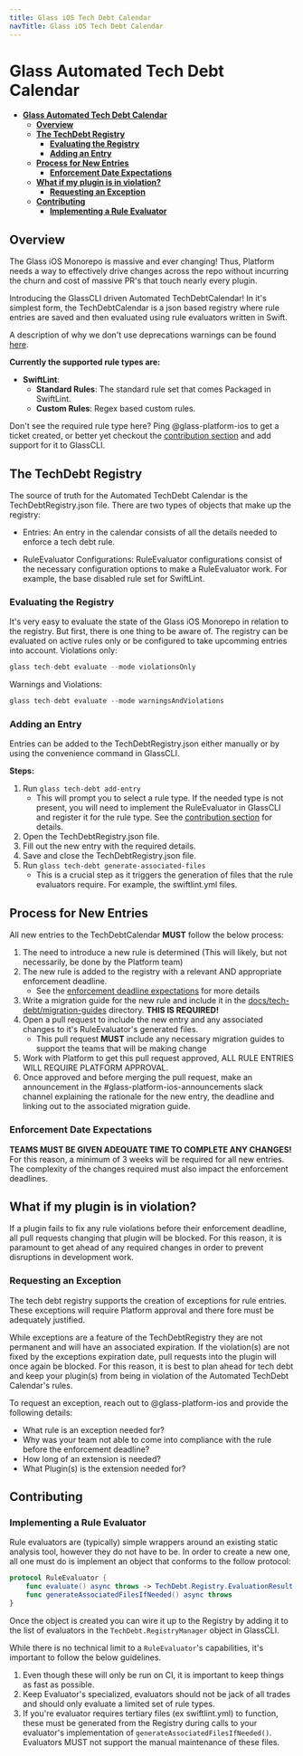 ```yaml
---
title: Glass iOS Tech Debt Calendar
navTitle: Glass iOS Tech Debt Calendar
---
```


# **Glass Automated Tech Debt Calendar**
- [**Glass Automated Tech Debt Calendar**](#glass-automated-tech-debt-calendar)
  - [**Overview**](#overview)
  - [**The TechDebt Registry**](#the-techdebt-registry)
    - [**Evaluating the Registry**](#evaluating-the-registry)
    - [**Adding an Entry**](#adding-an-entry)
  - [**Process for New Entries**](#process-for-new-entries)
    - [**Enforcement Date Expectations**](#enforcement-date-expectations)
  - [**What if my plugin is in violation?**](#what-if-my-plugin-is-in-violation)
    - [**Requesting an Exception**](#requesting-an-exception)
  - [**Contributing**](#contributing)
    - [**Implementing a Rule Evaluator**](#implementing-a-rule-evaluator)

## **Overview**
The Glass iOS Monorepo is massive and ever changing! Thus, Platform needs a way to effectively drive changes across the repo without incurring the churn and cost of massive PR's that touch nearly every plugin. 

Introducing the GlassCLI driven Automated TechDebtCalendar! In it's simplest form, the TechDebtCalendar is a json based registry where rule entries are saved and then evaluated using rule evaluators written in Swift. 

A description of why we don't use deprecations warnings can be found [here](../xcode-workspace/warnings.md).

**Currently the supported rule types are:**
- **SwiftLint**:
  - **Standard Rules**: The standard rule set that comes Packaged in SwiftLint.
  - **Custom Rules**: Regex based custom rules.

Don't see the required rule type here? Ping @glass-platform-ios to get a ticket created, or better yet checkout the [contribution section](#contributing) and add support for it to GlassCLI.

## **The TechDebt Registry**
The source of truth for the Automated TechDebt Calendar is the TechDebtRegistry.json file. There are two types of objects that make up the registry:
- Entries:
An entry in the calendar consists of all the details needed to enforce a tech debt rule.

- RuleEvaluator Configurations:
RuleEvaluator configurations consist of the necessary configuration options to make a RuleEvaluator work. For example, the base disabled rule set for SwiftLint.
### **Evaluating the Registry**
It's very easy to evaluate the state of the Glass iOS Monorepo in relation to the registry. But first, there is one thing to be aware of. The registry can be evaluated on active rules only or be configured to take upcomming entries into account. 
Violations only:
```swift
glass tech-debt evaluate --mode violationsOnly
```

Warnings and Violations:
```swift
glass tech-debt evaluate --mode warningsAndViolations
```

### **Adding an Entry**
Entries can be added to the TechDebtRegistry.json either manually or by using the convenience command in GlassCLI.

**Steps:**
1. Run `glass tech-debt add-entry`
    - This will prompt you to select a rule type. If the needed type is not present, you will need to implement the RuleEvaluator in GlassCLI and register it for the rule type. See the [contribution section](#contributing) for details.
2. Open the TechDebtRegistry.json file.
3. Fill out the new entry with the required details.
4. Save and close the TechDebtRegistry.json file.
5. Run `glass tech-debt generate-associated-files`
   - This is a crucial step as it triggers the generation of files that the rule evaluators require. For example, the swiftlint.yml files. 

## **Process for New Entries**
All new entries to the TechDebtCalendar **MUST** follow the below process:
1. The need to introduce a new rule is determined (This will likely, but not necessarily, be done by the Platform team)
2. The new rule is added to the registry with a relevant AND appropriate enforcement deadline. 
   - See the [enforcement deadline expectations](#enforcement-date-expectations) for more details
3. Write a migration guide for the new rule and include it in the [docs/tech-debt/migration-guides](https://gecgithub01.walmart.com/walmart-ios/glass-app/tree/development/docs/tech-debt) directory. **THIS IS REQUIRED!**
4. Open a pull request to include the new entry and any associated changes to it's RuleEvaluator's generated files.
   - This pull request **MUST** include any necessary migration guides to support the teams that will be making change
5. Work with Platform to get this pull request approved, ALL RULE ENTRIES WILL REQUIRE PLATFORM APPROVAL.
6. Once approved and before merging the pull request, make an announcement in the #glass-platform-ios-announcements slack channel explaining the rationale for the new entry, the deadline and linking out to the associated migration guide.

### **Enforcement Date Expectations**
**TEAMS MUST BE GIVEN ADEQUATE TIME TO COMPLETE ANY CHANGES!** For this reason, a minimum of 3 weeks will be required for all new entries. The complexity of the changes required must also impact the enforcement deadlines.

## **What if my plugin is in violation?**
If a plugin fails to fix any rule violations before their enforcement deadline, all pull requests changing that plugin will be blocked. For this reason, it is paramount to get ahead of any required changes in order to prevent disruptions in development work. 

### **Requesting an Exception**
The tech debt registry supports the creation of exceptions for rule entries. These exceptions will require Platform approval and there fore must be adequately justified.

While exceptions are a feature of the TechDebtRegistry they are not permanent and will have an associated expiration. If the violation(s) are not fixed by the exceptions expiration date, pull requests into the  plugin will once again be blocked. For this reason, it is best to plan ahead for tech debt and keep your plugin(s) from being in violation of the Automated TechDebt Calendar's rules.

To request an exception, reach out to @glass-platform-ios and provide the following details:
   - What rule is an exception needed for? 
   - Why was your team not able to come into compliance with the rule before the enforcement deadline? 
   - How long of an extension is needed? 
   - What Plugin(s) is the extension needed for?

## **Contributing**
### **Implementing a Rule Evaluator**
Rule evaluators are (typically) simple wrappers around an existing static analysis tool, however they do not have to be. In order to create a new one, all one must do is implement an object that conforms to the follow protocol:
```swift
protocol RuleEvaluator {
    func evaluate() async throws -> TechDebt.Registry.EvaluationResult
    func generateAssociatedFilesIfNeeded() async throws
}
```
Once the object is created you can wire it up to the Registry by adding it to the list of evaluators in the `TechDebt.RegistryManager` object in GlassCLI.

While there is no technical limit to a `RuleEvaluator`'s capabilities, it's important to follow the below guidelines.
1. Even though these will only be run on CI, it is important to keep things as fast as possible. 
2. Keep Evaluator's specialized, evaluators should not be jack of all trades and should only evaluate a limited set of rule types.
3. If you're evaluator requires tertiary files (ex swiftlint.yml) to function, these must be generated from the Registry during calls to your evaluator's implementation of `generateAssociatedFilesIfNeeded()`. Evaluators MUST not support the manual maintenance of these files. 